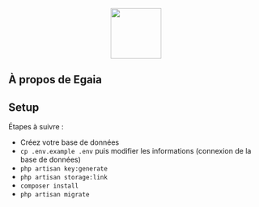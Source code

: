 <p align="center"><a href="https://egaia.fr" target="_blank"><img src="public/assets/logo-egaïa.png" width="100"></a></p>

## À propos de Egaia


## Setup

Étapes à suivre :

* Créez votre base de données
* `cp .env.example .env` puis modifier les informations (connexion de la base de données)
* `php artisan key:generate`
* `php artisan storage:link`
* `composer install`
* `php artisan migrate`
